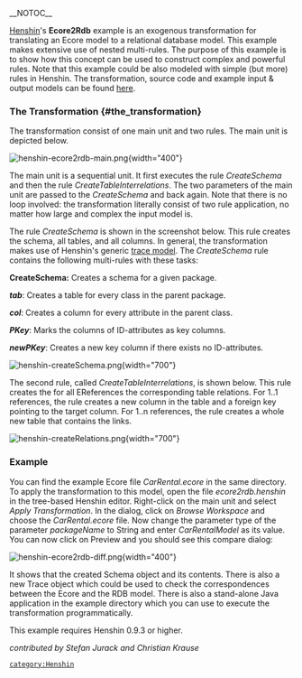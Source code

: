 \_\_NOTOC\_\_

[Henshin](Henshin "wikilink")\'s **Ecore2Rdb** example is an exogenous
transformation for translating an Ecore model to a relational database
model. This example makes extensive use of nested multi-rules. The
purpose of this example is to show how this concept can be used to
construct complex and powerful rules. Note that this example could be
also modeled with simple (but more) rules in Henshin. The
transformation, source code and example input & output models can be
found
[here](http://git.eclipse.org/c/henshin/org.eclipse.emft.henshin.git/tree/plugins/org.eclipse.emf.henshin.examples/src/org/eclipse/emf/henshin/examples/ecore2rdb).

### The Transformation {#the_transformation}

The transformation consist of one main unit and two rules. The main unit
is depicted below.

![](henshin-ecore2rdb-main.png "henshin-ecore2rdb-main.png"){width="400"}

The main unit is a sequential unit. It first executes the rule
*CreateSchema* and then the rule *CreateTableInterrelations*. The two
parameters of the main unit are passed to the *CreateSchema* and back
again. Note that there is no loop involved: the transformation literally
consist of two rule application, no matter how large and complex the
input model is.

The rule *CreateSchema* is shown in the screenshot below. This rule
creates the schema, all tables, and all columns. In general, the
transformation makes use of Henshin\'s generic [trace
model](Henshin/Trace_Model "wikilink"). The *CreateSchema* rule contains
the following multi-rules with these tasks:

**CreateSchema:** Creates a schema for a given package.

***tab***: Creates a table for every class in the parent package.

***col***: Creates a column for every attribute in the parent class.

***PKey***: Marks the columns of ID-attributes as key columns.

***newPKey***: Creates a new key column if there exists no
ID-attributes.

![](henshin-createSchema.png "henshin-createSchema.png"){width="700"}

The second rule, called *CreateTableInterrelations*, is shown below.
This rule creates the for all EReferences the corresponding table
relations. For 1..1 references, the rule creates a new column in the
table and a foreign key pointing to the target column. For 1..n
references, the rule creates a whole new table that contains the links.

![](henshin-createRelations.png "henshin-createRelations.png"){width="700"}

### Example

You can find the example Ecore file *CarRental.ecore* in the same
directory. To apply the transformation to this model, open the file
*ecore2rdb.henshin* in the tree-based Henshin editor. Right-click on the
main unit and select *Apply Transformation*. In the dialog, click on
*Browse Workspace* and choose the *CarRental.ecore* file. Now change the
parameter type of the parameter *packageName* to String and enter
*CarRentalModel* as its value. You can now click on Preview and you
should see this compare dialog:

![](henshin-ecore2rdb-diff.png "henshin-ecore2rdb-diff.png"){width="400"}

It shows that the created Schema object and its contents. There is also
a new Trace object which could be used to check the correspondences
between the Ecore and the RDB model. There is also a stand-alone Java
application in the example directory which you can use to execute the
transformation programmatically.

This example requires Henshin 0.9.3 or higher.

*contributed by Stefan Jurack and Christian Krause*

[`category:Henshin`](category:Henshin "wikilink")
